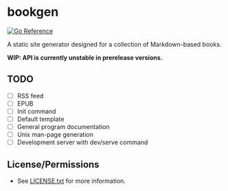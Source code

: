 # bookgen

[![Go Reference](https://pkg.go.dev/badge/github.com/JessebotX/bookgen.svg)](https://pkg.go.dev/github.com/JessebotX/bookgen)

A static site generator designed for a collection of Markdown-based books.

**WIP: API is currently unstable in prerelease versions.**

## TODO

- [ ] RSS feed
- [ ] EPUB
- [ ] Init command
- [ ] Default template
- [ ] General program documentation
- [ ] Unix man-page generation
- [ ] Development server with dev/serve command

## License/Permissions

- See [LICENSE.txt](LICENSE.txt) for more information.
